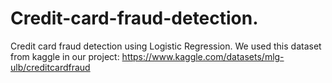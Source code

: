 # Credit-card-fraud-detection.
Credit card fraud detection using Logistic Regression.
We used this dataset from kaggle in our project: 
https://www.kaggle.com/datasets/mlg-ulb/creditcardfraud
